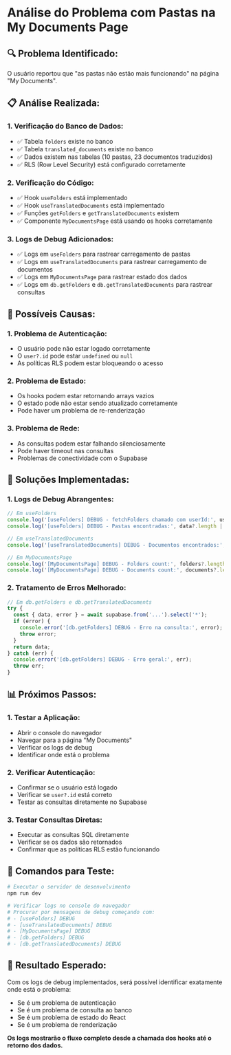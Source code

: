 # Análise do Problema com Pastas na My Documents Page

## 🔍 **Problema Identificado:**
O usuário reportou que "as pastas não estão mais funcionando" na página "My Documents".

## 📋 **Análise Realizada:**

### 1. **Verificação do Banco de Dados:**
- ✅ Tabela `folders` existe no banco
- ✅ Tabela `translated_documents` existe no banco
- ✅ Dados existem nas tabelas (10 pastas, 23 documentos traduzidos)
- ✅ RLS (Row Level Security) está configurado corretamente

### 2. **Verificação do Código:**
- ✅ Hook `useFolders` está implementado
- ✅ Hook `useTranslatedDocuments` está implementado
- ✅ Funções `getFolders` e `getTranslatedDocuments` existem
- ✅ Componente `MyDocumentsPage` está usando os hooks corretamente

### 3. **Logs de Debug Adicionados:**
- ✅ Logs em `useFolders` para rastrear carregamento de pastas
- ✅ Logs em `useTranslatedDocuments` para rastrear carregamento de documentos
- ✅ Logs em `MyDocumentsPage` para rastrear estado dos dados
- ✅ Logs em `db.getFolders` e `db.getTranslatedDocuments` para rastrear consultas

## 🚨 **Possíveis Causas:**

### 1. **Problema de Autenticação:**
- O usuário pode não estar logado corretamente
- O `user?.id` pode estar `undefined` ou `null`
- As políticas RLS podem estar bloqueando o acesso

### 2. **Problema de Estado:**
- Os hooks podem estar retornando arrays vazios
- O estado pode não estar sendo atualizado corretamente
- Pode haver um problema de re-renderização

### 3. **Problema de Rede:**
- As consultas podem estar falhando silenciosamente
- Pode haver timeout nas consultas
- Problemas de conectividade com o Supabase

## 🔧 **Soluções Implementadas:**

### 1. **Logs de Debug Abrangentes:**
```typescript
// Em useFolders
console.log('[useFolders] DEBUG - fetchFolders chamado com userId:', userId);
console.log('[useFolders] DEBUG - Pastas encontradas:', data?.length || 0);

// Em useTranslatedDocuments
console.log('[useTranslatedDocuments] DEBUG - Documentos encontrados:', data?.length || 0);

// Em MyDocumentsPage
console.log('[MyDocumentsPage] DEBUG - Folders count:', folders?.length || 0);
console.log('[MyDocumentsPage] DEBUG - Documents count:', documents?.length || 0);
```

### 2. **Tratamento de Erros Melhorado:**
```typescript
// Em db.getFolders e db.getTranslatedDocuments
try {
  const { data, error } = await supabase.from('...').select('*');
  if (error) {
    console.error('[db.getFolders] DEBUG - Erro na consulta:', error);
    throw error;
  }
  return data;
} catch (err) {
  console.error('[db.getFolders] DEBUG - Erro geral:', err);
  throw err;
}
```

## 📊 **Próximos Passos:**

### 1. **Testar a Aplicação:**
- Abrir o console do navegador
- Navegar para a página "My Documents"
- Verificar os logs de debug
- Identificar onde está o problema

### 2. **Verificar Autenticação:**
- Confirmar se o usuário está logado
- Verificar se `user?.id` está correto
- Testar as consultas diretamente no Supabase

### 3. **Testar Consultas Diretas:**
- Executar as consultas SQL diretamente
- Verificar se os dados são retornados
- Confirmar que as políticas RLS estão funcionando

## 🎯 **Comandos para Teste:**

```bash
# Executar o servidor de desenvolvimento
npm run dev

# Verificar logs no console do navegador
# Procurar por mensagens de debug começando com:
# - [useFolders] DEBUG
# - [useTranslatedDocuments] DEBUG
# - [MyDocumentsPage] DEBUG
# - [db.getFolders] DEBUG
# - [db.getTranslatedDocuments] DEBUG
```

## 📝 **Resultado Esperado:**
Com os logs de debug implementados, será possível identificar exatamente onde está o problema:
- Se é um problema de autenticação
- Se é um problema de consulta ao banco
- Se é um problema de estado do React
- Se é um problema de renderização

**Os logs mostrarão o fluxo completo desde a chamada dos hooks até o retorno dos dados.** 